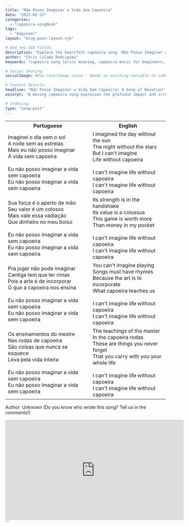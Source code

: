 ```yaml
---
title: "Não Posso Imaginar a Vida Sem Capoeira"
date: "2021-02-23"
categories:
  - "capoeira-songbook"
tags:
  - "beginner"
layout: "blog-post-layout.njk"

# Add new SEO Fields:
description: "Explore the heartfelt capoeira song 'Não Posso Imaginar a Vida Sem Capoeira,' expressing a deep love for the art form. Lyrics & meaning inside!"
author: "Chris Calado Rodriguez"
keywords: "capoeira song lyrics meaning, capoeira music for beginners, I can't imagine life without capoeira, capoeira songbook, popular capoeira songs, learn capoeira songs, capoeira training music, capoeira Angola song"

# Social Sharing:
socialImage: #Use coverImage value - Needs an existing variable to inherit from

# Content Details:
headline: "Não Posso Imaginar a Vida Sem Capoeira: A Song of Devotion"
excerpt: "A moving capoeira song expresses the profound impact and irreplaceable role of capoeira in the singer's life, revealing the art's deep connection to identity and well-being."

# Indexing:
type: "song-post"
---
```



<table class="capoeira-table">
    <tr class="header-row">
        <th>Portuguese</th>
        <th>English</th>
    </tr>
    <tr>
        <td>Imaginei o dia sem o sol<br>
A noite sem as estrelas<br>
Mais eu não posso imaginar<br>
A vida sem capoeira<br><br>
Eu não posso imaginar a vida sem capoeira<br>
Eu não posso imaginar a vida sem capoeira</td>
        <td>I imagined the day without the sun<br>
The night without the stars<br>
But I can't imagine<br>
Life without capoeira<br><br>
I can't imagine life without capoeira<br>
I can't imagine life without capoeira</td>
    </tr>
    <tr>
        <td>Sua força é o aperto de mão<br>
Seu valor é um colosso<br>
Mais vale essa vadiação<br>
Que dinheiro no meu bolso<br><br>
Eu não posso imaginar a vida sem capoeira<br>
Eu não posso imaginar a vida sem capoeira</td>
        <td>Its strength is in the handshake<br>
Its value is a colossus<br>
This game is worth more<br>
Than money in my pocket<br><br>
I can't imagine life without capoeira<br>
I can't imagine life without capoeira</td>
    </tr>
    <tr>
        <td>Pra jogar não pode imaginar<br>
Cantiga tem que ter rimas<br>
Pois a arte é de incorporar<br>
O que a capoeira nos ensina<br><br>
Eu não posso imaginar a vida sem capoeira<br>
Eu não posso imaginar a vida sem capoeira</td>
        <td>You can't imagine playing<br>
Songs must have rhymes<br>
Because the art is to incorporate<br>
What capoeira teaches us<br><br>
I can't imagine life without capoeira<br>
I can't imagine life without capoeira</td>
    </tr>
    <tr>
        <td>Os ensinamentos do mestre<br>
Nas rodas de capoeira<br>
São coisas que nunca se esquece<br>
Leva pela vida inteira<br><br>
Eu não posso imaginar a vida sem capoeira<br>
Eu não posso imaginar a vida sem capoeira</td>
        <td>The teachings of the master<br>
In the capoeira rodas<br>
These are things you never forget<br>
That you carry with you your whole life<br><br>
I can't imagine life without capoeira<br>
I can't imagine life without capoeira</td>
    </tr>
</table>
<figcaption>

Author: Unknown (Do you know who wrote this song? Tell us in the comments!)

</figcaption>

<iframe width="560" height="315" src="https://www.youtube.com/embed/FS10EmcOlF8" title="YouTube video player" frameborder="0" allow="accelerometer; autoplay; clipboard-write; encrypted-media; gyroscope; picture-in-picture" allowfullscreen></iframe>
```
